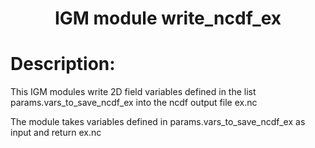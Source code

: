 ### <h1 align="center" id="title">IGM module write_ncdf_ex </h1>

# Description:

This IGM modules write 2D field variables defined in the list 
params.vars_to_save_ncdf_ex into the ncdf output file ex.nc

The module takes variables defined in params.vars_to_save_ncdf_ex
as input and return ex.nc
